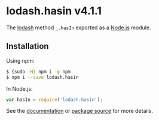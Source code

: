# lodash.hasin v4.1.1

The [lodash](https://lodash.com/) method `_.hasIn` exported as a [Node.js](https://nodejs.org/) module.

## Installation

Using npm:
```bash
$ {sudo -H} npm i -g npm
$ npm i --save lodash.hasin
```

In Node.js:
```js
var hasIn = require('lodash.hasin');
```

See the [documentation](https://lodash.com/docs#hasIn) or [package source](https://github.com/lodash/lodash/blob/4.1.1-npm-packages/lodash.hasin) for more details.
